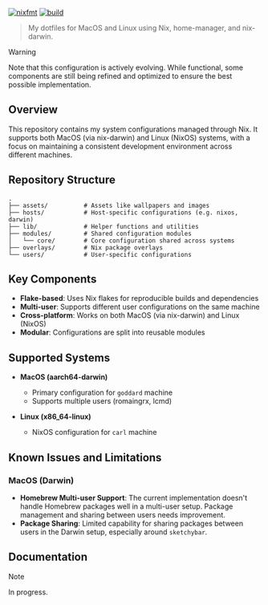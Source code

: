 [![nixfmt](https://github.com/romaingrx/dotfiles/actions/workflows/nixfmt.yml/badge.svg)](https://github.com/romaingrx/dotfiles/actions/workflows/nixfmt.yml)
[![build](https://github.com/romaingrx/dotfiles/actions/workflows/build.yml/badge.svg)](https://github.com/romaingrx/dotfiles/actions/workflows/build.yml)

> My dotfiles for MacOS and Linux using Nix, home-manager, and nix-darwin.

>[!Warning]
> Note that this configuration is actively evolving. While functional, some components are still being refined and optimized to ensure the best possible implementation.

## Overview

This repository contains my system configurations managed through Nix. It supports both MacOS (via nix-darwin) and Linux (NixOS) systems, with a focus on maintaining a consistent development environment across different machines.

## Repository Structure

```
.
├── assets/          # Assets like wallpapers and images
├── hosts/           # Host-specific configurations (e.g. nixos, darwin)
├── lib/             # Helper functions and utilities
├── modules/         # Shared configuration modules
│   └── core/        # Core configuration shared across systems
├── overlays/        # Nix package overlays
└── users/           # User-specific configurations
```

## Key Components

- **Flake-based**: Uses Nix flakes for reproducible builds and dependencies
- **Multi-user**: Supports different user configurations on the same machine
- **Cross-platform**: Works on both MacOS (via nix-darwin) and Linux (NixOS)
- **Modular**: Configurations are split into reusable modules

## Supported Systems

- **MacOS (aarch64-darwin)**
  - Primary configuration for `goddard` machine
  - Supports multiple users (romaingrx, lcmd)
  
- **Linux (x86_64-linux)**
  - NixOS configuration for `carl` machine

## Known Issues and Limitations

### MacOS (Darwin)
- **Homebrew Multi-user Support**: The current implementation doesn't handle Homebrew packages well in a multi-user setup. Package management and sharing between users needs improvement.
- **Package Sharing**: Limited capability for sharing packages between users in the Darwin setup, especially around `sketchybar`.

## Documentation

>[!Note]
> In progress.